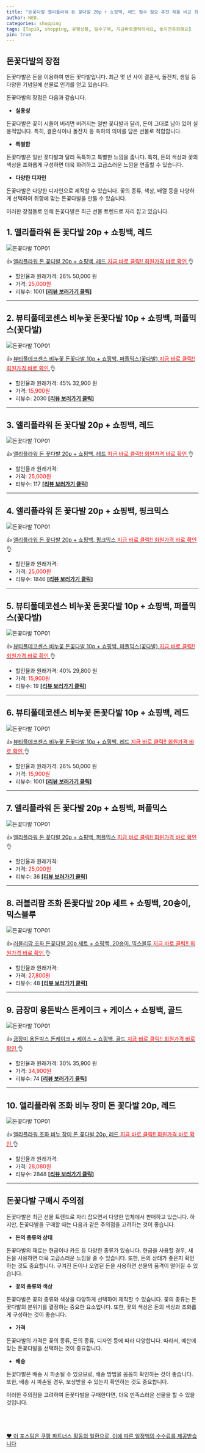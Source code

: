 ```yaml
---
title: "돈꽃다발 앨리플라워 돈 꽃다발 20p + 쇼핑백, 레드 필수 필요 추천 제품 비교 최저 가격 비교 장점 구매 후기 구매평"
author: NEO.
categories: shopping
tags: [Top10, shopping, 유행상품, 필수구매, 지금바로클릭하세요, 놓치면후회해요]
pin: true
---
```

**<h2>돈꽃다발의 장점</h2>**

돈꽃다발은 돈을 이용하여 만든 꽃다발입니다. 최근 몇 년 사이 결혼식, 돌잔치, 생일 등 다양한 기념일에 선물로 인기를 얻고 있습니다.

돈꽃다발의 장점은 다음과 같습니다.

* **실용성**

돈꽃다발은 꽃이 시들어 버리면 버려지는 일반 꽃다발과 달리, 돈이 그대로 남아 있어 실용적입니다. 특히, 결혼식이나 돌잔치 등 축하의 의미를 담은 선물로 적합합니다.

* **특별함**

돈꽃다발은 일반 꽃다발과 달리 독특하고 특별한 느낌을 줍니다. 특히, 돈의 색상과 꽃의 색상을 조화롭게 구성하면 더욱 화려하고 고급스러운 느낌을 연출할 수 있습니다.

* **다양한 디자인**

돈꽃다발은 다양한 디자인으로 제작할 수 있습니다. 꽃의 종류, 색상, 배열 등을 다양하게 선택하여 취향에 맞는 돈꽃다발을 만들 수 있습니다.

이러한 장점들로 인해 돈꽃다발은 최근 선물 트렌드로 자리 잡고 있습니다.

   

## 1. 앨리플라워 돈 꽃다발 20p + 쇼핑백, 레드

![돈꽃다발 TOP01](https://thumbnail9.coupangcdn.com/thumbnails/remote/490x490ex/image/retail/images/2968972806234121-8cc4b643-43b3-4d25-a783-c6342e57c79e.jpg)


👍 [앨리플라워 돈 꽃다발 20p + 쇼핑백, 레드 <font color=red> 지금 바로 클릭!! 회원가격 바로 확인 </font> ](https://link.coupang.com/re/AFFSDP?lptag=AF3617701&subid=GithubCoopas&pageKey=5711146020&traceid=V0-153&itemId=9522217173&vendorItemId=84747374107) 👌 


- 할인율과 원래가격: 26%  50,000   원
- 가격: <span style='color:red'>25,000원</span>
- 리뷰수: 1001  [**[리뷰 보러가기 클릭]**](https://link.coupang.com/re/AFFSDP?lptag=AF3617701&subid=GithubCoopas&pageKey=5711146020&traceid=V0-153&itemId=9522217173&vendorItemId=84747374107)

---


   

## 2. 뷰티풀데코센스 비누꽃 돈꽃다발 10p + 쇼핑백, 퍼플믹스(꽃다발)

![돈꽃다발 TOP01](https://thumbnail9.coupangcdn.com/thumbnails/remote/490x490ex/image/retail/images/2965584588590479-4df5c403-053d-4cda-975a-074640ed4c10.jpg)


👍 [뷰티풀데코센스 비누꽃 돈꽃다발 10p + 쇼핑백, 퍼플믹스(꽃다발) <font color=red> 지금 바로 클릭!! 회원가격 바로 확인 </font> ](https://link.coupang.com/re/AFFSDP?lptag=AF3617701&subid=GithubCoopas&pageKey=6060817416&traceid=V0-153&itemId=11144130771&vendorItemId=84747373251) 👌 


- 할인율과 원래가격: 45%  32,900   원
- 가격: <span style='color:red'>15,900원</span>
- 리뷰수: 2030  [**[리뷰 보러가기 클릭]**](https://link.coupang.com/re/AFFSDP?lptag=AF3617701&subid=GithubCoopas&pageKey=6060817416&traceid=V0-153&itemId=11144130771&vendorItemId=84747373251)

---


   

## 3. 앨리플라워 돈 꽃다발 20p + 쇼핑백, 레드

![돈꽃다발 TOP01](https://thumbnail9.coupangcdn.com/thumbnails/remote/490x490ex/image/retail/images/2968972806234121-8cc4b643-43b3-4d25-a783-c6342e57c79e.jpg)


👍 [앨리플라워 돈 꽃다발 20p + 쇼핑백, 레드 <font color=red> 지금 바로 클릭!! 회원가격 바로 확인 </font> ](https://link.coupang.com/re/AFFSDP?lptag=AF3617701&subid=GithubCoopas&pageKey=5711146020&traceid=V0-153&itemId=9522217173&vendorItemId=84747374107) 👌 


- 할인율과 원래가격: 
- 가격: <span style='color:red'>25,000원</span>
- 리뷰수: 117  [**[리뷰 보러가기 클릭]**](https://link.coupang.com/re/AFFSDP?lptag=AF3617701&subid=GithubCoopas&pageKey=5711146020&traceid=V0-153&itemId=9522217173&vendorItemId=84747374107)

---


   

## 4. 앨리플라워 돈 꽃다발 20p + 쇼핑백, 핑크믹스

![돈꽃다발 TOP01](https://thumbnail10.coupangcdn.com/thumbnails/remote/490x490ex/image/retail/images/3922536956010260-38f2cc29-5904-4b83-9737-03aa9d6f36e3.jpg)


👍 [앨리플라워 돈 꽃다발 20p + 쇼핑백, 핑크믹스 <font color=red> 지금 바로 클릭!! 회원가격 바로 확인 </font> ](https://link.coupang.com/re/AFFSDP?lptag=AF3617701&subid=GithubCoopas&pageKey=5711146020&traceid=V0-153&itemId=9522217158&vendorItemId=84747914202) 👌 


- 할인율과 원래가격: 
- 가격: <span style='color:red'>25,000원</span>
- 리뷰수: 1846  [**[리뷰 보러가기 클릭]**](https://link.coupang.com/re/AFFSDP?lptag=AF3617701&subid=GithubCoopas&pageKey=5711146020&traceid=V0-153&itemId=9522217158&vendorItemId=84747914202)

---


   

## 5. 뷰티풀데코센스 비누꽃 돈꽃다발 10p + 쇼핑백, 퍼플믹스(꽃다발)

![돈꽃다발 TOP01](https://thumbnail9.coupangcdn.com/thumbnails/remote/490x490ex/image/retail/images/2965584588590479-4df5c403-053d-4cda-975a-074640ed4c10.jpg)


👍 [뷰티풀데코센스 비누꽃 돈꽃다발 10p + 쇼핑백, 퍼플믹스(꽃다발) <font color=red> 지금 바로 클릭!! 회원가격 바로 확인 </font> ](https://link.coupang.com/re/AFFSDP?lptag=AF3617701&subid=GithubCoopas&pageKey=6060817416&traceid=V0-153&itemId=11144130771&vendorItemId=84747373251) 👌 


- 할인율과 원래가격: 40%  29,800   원
- 가격: <span style='color:red'>15,900원</span>
- 리뷰수: 19  [**[리뷰 보러가기 클릭]**](https://link.coupang.com/re/AFFSDP?lptag=AF3617701&subid=GithubCoopas&pageKey=6060817416&traceid=V0-153&itemId=11144130771&vendorItemId=84747373251)

---


   

## 6. 뷰티풀데코센스 비누꽃 돈꽃다발 10p + 쇼핑백, 레드

![돈꽃다발 TOP01](https://thumbnail7.coupangcdn.com/thumbnails/remote/490x490ex/image/retail/images/3919342490752723-527634ea-d152-440a-a1e5-7f134aa6e302.jpg)


👍 [뷰티풀데코센스 비누꽃 돈꽃다발 10p + 쇼핑백, 레드 <font color=red> 지금 바로 클릭!! 회원가격 바로 확인 </font> ](https://link.coupang.com/re/AFFSDP?lptag=AF3617701&subid=GithubCoopas&pageKey=6060817416&traceid=V0-153&itemId=11144130765&vendorItemId=84747914314) 👌 


- 할인율과 원래가격: 26%  50,000   원
- 가격: <span style='color:red'>15,900원</span>
- 리뷰수: 1001  [**[리뷰 보러가기 클릭]**](https://link.coupang.com/re/AFFSDP?lptag=AF3617701&subid=GithubCoopas&pageKey=6060817416&traceid=V0-153&itemId=11144130765&vendorItemId=84747914314)

---


   

## 7. 앨리플라워 돈 꽃다발 20p + 쇼핑백, 퍼플믹스

![돈꽃다발 TOP01](https://thumbnail10.coupangcdn.com/thumbnails/remote/490x490ex/image/retail/images/2969674880657578-bc40058b-f830-46ff-8c65-b0bd8d930abd.jpg)


👍 [앨리플라워 돈 꽃다발 20p + 쇼핑백, 퍼플믹스 <font color=red> 지금 바로 클릭!! 회원가격 바로 확인 </font> ](https://link.coupang.com/re/AFFSDP?lptag=AF3617701&subid=GithubCoopas&pageKey=5711146020&traceid=V0-153&itemId=9522217167&vendorItemId=84747914220) 👌 


- 할인율과 원래가격: 
- 가격: <span style='color:red'>25,000원</span>
- 리뷰수: 36  [**[리뷰 보러가기 클릭]**](https://link.coupang.com/re/AFFSDP?lptag=AF3617701&subid=GithubCoopas&pageKey=5711146020&traceid=V0-153&itemId=9522217167&vendorItemId=84747914220)

---


   

## 8. 러블리팜 조화 돈꽃다발 20p 세트 + 쇼핑백, 20송이, 믹스블루

![돈꽃다발 TOP01](https://thumbnail7.coupangcdn.com/thumbnails/remote/490x490ex/image/rs_quotation_api/doid0z8h/eb02a1afc5004c77b3608dce09b33127.jpg)


👍 [러블리팜 조화 돈꽃다발 20p 세트 + 쇼핑백, 20송이, 믹스블루 <font color=red> 지금 바로 클릭!! 회원가격 바로 확인 </font> ](https://link.coupang.com/re/AFFSDP?lptag=AF3617701&subid=GithubCoopas&pageKey=7485496663&traceid=V0-153&itemId=19563337503&vendorItemId=86873861297) 👌 


- 할인율과 원래가격: 
- 가격: <span style='color:red'>27,800원</span>
- 리뷰수: 48  [**[리뷰 보러가기 클릭]**](https://link.coupang.com/re/AFFSDP?lptag=AF3617701&subid=GithubCoopas&pageKey=7485496663&traceid=V0-153&itemId=19563337503&vendorItemId=86873861297)

---


   

## 9. 금장미 용돈박스 돈케이크 + 케이스 + 쇼핑백, 골드

![돈꽃다발 TOP01](https://thumbnail6.coupangcdn.com/thumbnails/remote/490x490ex/image/vendor_inventory/7e6f/a0808a5c2a035fbea4e19aedbf1700a3fed28e7907fda5cc6487b483224c.jpg)


👍 [금장미 용돈박스 돈케이크 + 케이스 + 쇼핑백, 골드 <font color=red> 지금 바로 클릭!! 회원가격 바로 확인 </font> ](https://link.coupang.com/re/AFFSDP?lptag=AF3617701&subid=GithubCoopas&pageKey=6794993476&traceid=V0-153&itemId=16020247016&vendorItemId=83224669173) 👌 


- 할인율과 원래가격: 30%  35,900   원
- 가격: <span style='color:red'>34,900원</span>
- 리뷰수: 74  [**[리뷰 보러가기 클릭]**](https://link.coupang.com/re/AFFSDP?lptag=AF3617701&subid=GithubCoopas&pageKey=6794993476&traceid=V0-153&itemId=16020247016&vendorItemId=83224669173)

---


   

## 10. 앨리플라워 조화 비누 장미 돈 꽃다발 20p, 레드

![돈꽃다발 TOP01](https://thumbnail8.coupangcdn.com/thumbnails/remote/490x490ex/image/retail/images/2021/03/31/12/6/18b26b90-cc66-4933-8d36-276de7c97003.jpg)


👍 [앨리플라워 조화 비누 장미 돈 꽃다발 20p, 레드 <font color=red> 지금 바로 클릭!! 회원가격 바로 확인 </font> ](https://link.coupang.com/re/AFFSDP?lptag=AF3617701&subid=GithubCoopas&pageKey=5268202730&traceid=V0-153&itemId=7501254473&vendorItemId=74792011869) 👌 


- 할인율과 원래가격: 
- 가격: <span style='color:red'>28,080원</span>
- 리뷰수: 2848  [**[리뷰 보러가기 클릭]**](https://link.coupang.com/re/AFFSDP?lptag=AF3617701&subid=GithubCoopas&pageKey=5268202730&traceid=V0-153&itemId=7501254473&vendorItemId=74792011869)

---
**<h2>돈꽃다발 구매시 주의점</h2>**

돈꽃다발은 최근 선물 트렌드로 자리 잡으면서 다양한 업체에서 판매하고 있습니다. 하지만, 돈꽃다발을 구매할 때는 다음과 같은 주의점을 고려하는 것이 좋습니다.

* **돈의 종류와 상태**

돈꽃다발의 재료는 현금이나 카드 등 다양한 종류가 있습니다. 현금을 사용할 경우, 새 돈을 사용하면 더욱 고급스러운 느낌을 줄 수 있습니다. 또한, 돈의 상태가 좋은지 확인하는 것도 중요합니다. 구겨진 돈이나 오염된 돈을 사용하면 선물의 품격이 떨어질 수 있습니다.

* **꽃의 종류와 색상**

돈꽃다발은 꽃의 종류와 색상을 다양하게 선택하여 제작할 수 있습니다. 꽃의 종류는 돈꽃다발의 분위기를 결정하는 중요한 요소입니다. 또한, 꽃의 색상은 돈의 색상과 조화롭게 구성하는 것이 좋습니다.

* **가격**

돈꽃다발의 가격은 꽃의 종류, 돈의 종류, 디자인 등에 따라 다양합니다. 따라서, 예산에 맞는 돈꽃다발을 선택하는 것이 중요합니다.

* **배송**

돈꽃다발은 배송 시 파손될 수 있으므로, 배송 방법을 꼼꼼히 확인하는 것이 좋습니다. 또한, 배송 시 파손될 경우, 보상받을 수 있는지 확인하는 것도 중요합니다.

이러한 주의점을 고려하여 돈꽃다발을 구매한다면, 더욱 만족스러운 선물을 할 수 있을 것입니다.<br><br><br><br><br> [ ❤  이 포스팅은 쿠팡 파트너스 활동의 일환으로, 이에 따른 일정액의 수수료를 제공받습니다](https://link.coupang.com/a/bcEFyh)